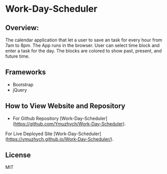 # Work-Day-Scheduler
## Overview:
The calendar application that let a user to save an task for every hour from 7am to 8pm. The App runs in the browser. User can select time block and enter a task for the day. The blocks are colored to show past, present, and future time.

## Frameworks 
* Bootstrap 
* jQuery 

## How to View Website and Repository
* For Github Repository [Work-Day-Scheduler] (https://github.com/Ymuzhych/Work-Day-Scheduler).

For Live Deployed Site [Work-Day-Scheduler] (https://ymuzhych.github.io/Work-Day-Scheduler/).
## License
MIT
